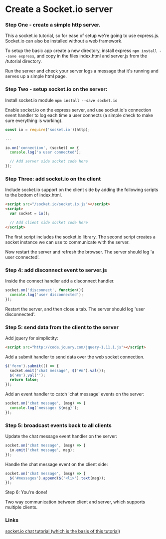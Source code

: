 # Create a Socket.io server

### Step One - create a simple http server.

This a socket.io tutorial, so for ease of setup we're going to use express.js. Socket.io can also be installed without a web framework.

To setup the basic app create a new directory, install express `npm install --save express`, and copy in the files index.html and server.js from the /tutorial directory.

Run the server and check your server logs a message that it's running and serves up a simple html page.


### Step Two -  setup socket.io on the server:

Install socket.io module `npm install --save socket.io`

Enable socket.io on the express server, and use socket.io's connection event handler to log each time a user connects (a simple check to make sure everything is working).

```javascript
const io = require('socket.io')(http);

...

io.on('connection', (socket) => {
  console.log('a user connected');

  // Add server side socket code here
});
```

### Step Three: add socket.io on the client

Include socket.io support on the client side by adding the following scripts to the bottom of index.html.

```html
<script src="/socket.io/socket.io.js"></script>
<script>
  var socket = io();

  // Add client side socket code here
</script>
```
The first script includes the socket.io library. The second script creates a socket instance we can use to communicate with the server.

Now restart the server and refresh the browser. The server should log 'a user connected'.

### Step 4: add disconnect event to server.js

Inside the connect handler add a disconnect handler.

```javascript
socket.on('disconnect', function(){
  console.log('user disconnected');
});
```

Restart the server, and then close a tab. The server should log 'user disconnected'.

### Step 5: send data from the client to the server

Add jquery for simplictity:

```html
<script src="http://code.jquery.com/jquery-1.11.1.js"></script>
```

Add a submit handler to send data over the web socket connection.

```javascript
$('form').submit(() => {
  socket.emit('chat message', $('#m').val());
  $('#m').val('');
  return false;
});
```

Add an event handler to catch 'chat message' events on the server:

```javascript
socket.on('chat message', (msg) => {
  console.log(`message: ${msg}`);
});
```

### Step 5: broadcast events back to all clients

Update the chat message event handler on the server:

```javascript
socket.on('chat message', (msg) => {
  io.emit('chat message', msg);
});
```
Handle the chat message event on the client side:

```javascript
socket.on('chat message', (msg) => {
  $('#messages').append($('<li>').text(msg));
});
```

Step 6: You're done!

Two way communication between client and server, which supports multiple clients.

### Links

[socket.io chat tutorial (which is the basis of this tutorial)](http://socket.io/get-started/chat/)
